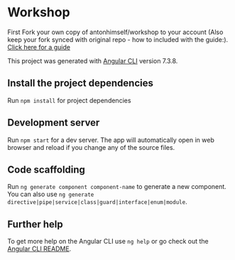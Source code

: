 # Workshop

First Fork your own copy of antonhimself/workshop to your account (Also keep your fork synced with original repo - how to included with the guide:). [Click here for a guide](https://help.github.com/en/articles/fork-a-repo)

This project was generated with [Angular CLI](https://github.com/angular/angular-cli) version 7.3.8.

## Install the project dependencies

Run `npm install` for project dependencies

## Development server

Run `npm start` for a dev server. The app will automatically open in web browser and reload if you change any of the source files.

## Code scaffolding

Run `ng generate component component-name` to generate a new component. You can also use `ng generate directive|pipe|service|class|guard|interface|enum|module`.

## Further help

To get more help on the Angular CLI use `ng help` or go check out the [Angular CLI README](https://github.com/angular/angular-cli/blob/master/README.md).
